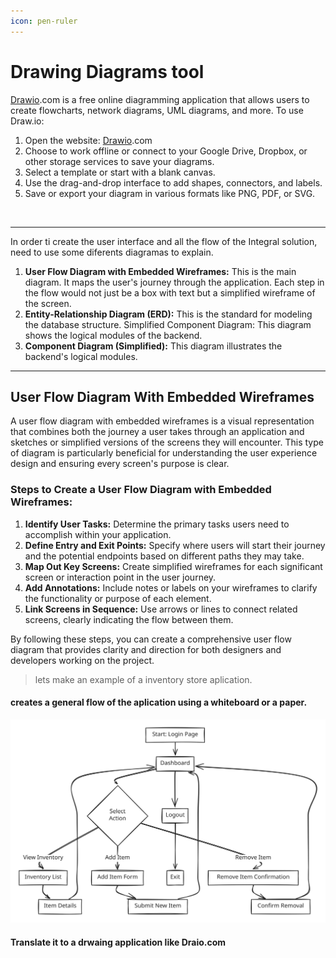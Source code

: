 ```yaml
---
icon: pen-ruler
---
```


# Drawing Diagrams tool

[Drawio](https://app.diagrams.net/).com is a free online diagramming application that allows users to create flowcharts, network diagrams, UML diagrams, and more. To use Draw.io:

1. Open the website: [Drawio](https://app.diagrams.net/).com
2. Choose to work offline or connect to your Google Drive, Dropbox, or other storage services to save your diagrams.
3. Select a template or start with a blank canvas.
4. Use the drag-and-drop interface to add shapes, connectors, and labels.
5. Save or export your diagram in various formats like PNG, PDF, or SVG.

<figure><img src="../../.gitbook/assets/Captura de pantalla 2025-08-17 a la(s) 8.13.17 a.m..png" alt="" width="375"><figcaption></figcaption></figure>

***

In order ti create the user interface and all the flow of the Integral solution, need to use some diferents diagramas to explain.

1. **User Flow Diagram with Embedded Wireframes:** This is the main diagram. It maps the user's journey through the application. Each step in the flow would not just be a box with text but a simplified wireframe of the screen.&#x20;
2. **Entity-Relationship Diagram (ERD):** This is the standard for modeling the database structure. Simplified Component Diagram: This diagram shows the logical modules of the backend.
3. **Component Diagram (Simplified):** This diagram illustrates the backend's logical modules.

***

## User Flow Diagram With Embedded Wireframes

A user flow diagram with embedded wireframes is a visual representation that combines both the journey a user takes through an application and sketches or simplified versions of the screens they will encounter. This type of diagram is particularly beneficial for understanding the user experience design and ensuring every screen's purpose is clear.

### Steps to Create a User Flow Diagram with Embedded Wireframes:

1. **Identify User Tasks:** Determine the primary tasks users need to accomplish within your application.
2. **Define Entry and Exit Points:** Specify where users will start their journey and the potential endpoints based on different paths they may take.
3. **Map Out Key Screens:** Create simplified wireframes for each significant screen or interaction point in the user journey.
4. **Add Annotations:** Include notes or labels on your wireframes to clarify the functionality or purpose of each element.
5. **Link Screens in Sequence:** Use arrows or lines to connect related screens, clearly indicating the flow between them.

By following these steps, you can create a comprehensive user flow diagram that provides clarity and direction for both designers and developers working on the project.

> lets make an example of a inventory store aplication.

#### creates a general flow of the aplication using a whiteboard or a paper.

<img src="../../.gitbook/assets/file.excalidraw (16).svg" alt="" class="gitbook-drawing">

#### Translate it to a drwaing application like Draio.com

<figure><img src="../../.gitbook/assets/Captura de pantalla 2025-08-17 a la(s) 9.10.10 a.m..png" alt=""><figcaption></figcaption></figure>
